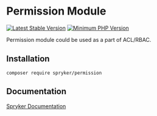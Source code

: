 # Permission Module
[![Latest Stable Version](https://poser.pugx.org/spryker/permission/v/stable.svg)](https://packagist.org/packages/spryker/permission)
[![Minimum PHP Version](https://img.shields.io/badge/php-%3E%3D%207.4-8892BF.svg)](https://php.net/)

Permission module could be used as a part of ACL/RBAC.

## Installation

```
composer require spryker/permission
```

## Documentation

[Spryker Documentation](https://docs.spryker.com)
